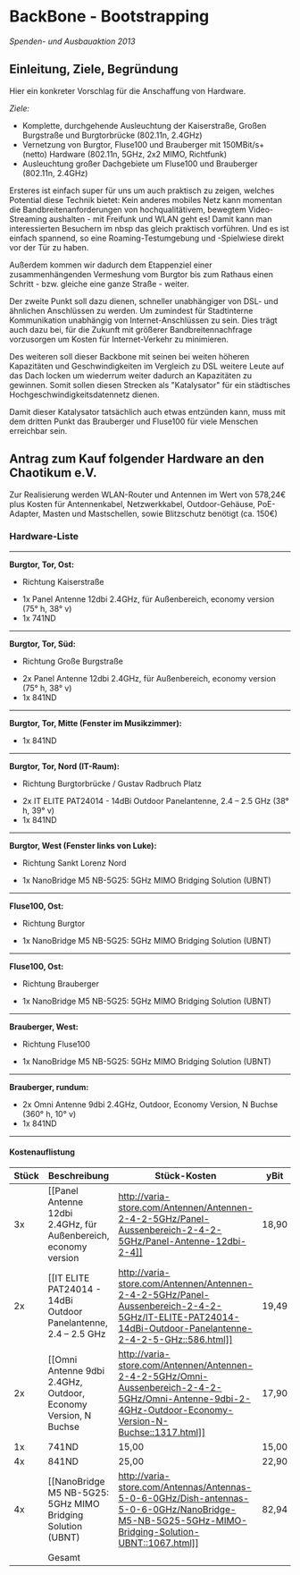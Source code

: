 # BackBone - Bootstrapping

_Spenden- und Ausbauaktion 2013_

## Einleitung, Ziele, Begründung

Hier ein konkreter Vorschlag für die Anschaffung von Hardware.

_Ziele:_
 * Komplette, durchgehende Ausleuchtung der Kaiserstraße, Großen Burgstraße
   und Burgtorbrücke (802.11n, 2.4GHz)
 * Vernetzung von Burgtor, Fluse100 und Brauberger mit 150MBit/s+ (netto)
   Hardware (802.11n, 5GHz, 2x2 MIMO, Richtfunk)
 * Ausleuchtung großer Dachgebiete um Fluse100 und Brauberger (802.11n, 2.4GHz)


Ersteres ist einfach super für uns um auch praktisch zu zeigen, welches
Potential diese Technik bietet: Kein anderes mobiles Netz kann momentan
die Bandbreitenanforderungen von hochqualitätivem, bewegtem Video-Streaming
aushalten - mit Freifunk und WLAN geht es! Damit kann man interessierten
Besuchern im nbsp das gleich praktisch vorführen. Und es ist einfach
spannend, so eine Roaming-Testumgebung und -Spielwiese direkt vor der Tür
zu haben.

Außerdem kommen wir dadurch dem Etappenziel einer zusammenhängenden 
Vermeshung vom Burgtor bis zum Rathaus einen Schritt - bzw. gleiche eine
ganze Straße - weiter.


Der zweite Punkt soll dazu dienen, schneller unabhängiger von DSL- und
ähnlichen Anschlüssen zu werden. Um zumindest für Stadtinterne Kommunikation
unabhängig von Internet-Anschlüssen zu sein. Dies trägt auch dazu bei,
für die Zukunft mit größerer Bandbreitennachfrage vorzusorgen um Kosten
für Internet-Verkehr zu minimieren.

Des weiteren soll dieser Backbone mit seinen bei weiten höheren Kapazitäten
und Geschwindigkeiten im Vergleich zu DSL weitere Leute auf das Dach locken
um wiederrum weiter dadurch an Kapazitäten zu gewinnen. Somit sollen
diesen Strecken als "Katalysator" für ein städtisches
Hochgeschwindigkeitsdatennetz dienen.


Damit dieser Katalysator tatsächlich auch etwas entzünden kann, muss mit
dem dritten Punkt das Brauberger und Fluse100 für viele Menschen erreichbar
sein.

## Antrag zum Kauf folgender Hardware an den Chaotikum e.V.

Zur Realisierung werden WLAN-Router und Antennen im Wert von 578,24€
plus Kosten für Antennenkabel, Netzwerkkabel, Outdoor-Gehäuse,
PoE-Adapter, Masten und Mastschellen, sowie Blitzschutz benötigt (ca. 150€)

### Hardware-Liste

----
**Burgtor, Tor, Ost:**
- Richtung Kaiserstraße

 * 1x Panel Antenne 12dbi 2.4GHz, für Außenbereich, economy version (75° h, 38° v)
 * 1x 741ND

----
**Burgtor, Tor, Süd:**
- Richtung Große Burgstraße

 * 2x Panel Antenne 12dbi 2.4GHz, für Außenbereich, economy version (75° h, 38° v)
 * 1x 841ND

----
**Burgtor, Tor, Mitte (Fenster im Musikzimmer):**

 * 1x 841ND

----
**Burgtor, Tor, Nord (IT-Raum):**
- Richtung Burgtorbrücke / Gustav Radbruch Platz

 * 2x IT ELITE PAT24014 - 14dBi Outdoor Panelantenne, 2.4 – 2.5 GHz (38° h, 39° v)
 * 1x 841ND

----
**Burgtor, West (Fenster links von Luke):**
- Richtung Sankt Lorenz Nord

 * 1x NanoBridge M5 NB-5G25: 5GHz MIMO Bridging Solution (UBNT)

----
**Fluse100, Ost:**
- Richtung Burgtor

 * 1x NanoBridge M5 NB-5G25: 5GHz MIMO Bridging Solution (UBNT)

----
**Fluse100, Ost:**
- Richtung Brauberger

 * 1x NanoBridge M5 NB-5G25: 5GHz MIMO Bridging Solution (UBNT)

----
**Brauberger, West:**
- Richtung Fluse100

 * 1x NanoBridge M5 NB-5G25: 5GHz MIMO Bridging Solution (UBNT)

----
**Brauberger, rundum:**

 * 2x Omni Antenne 9dbi 2.4GHz, Outdoor, Economy Version, N Buchse (360° h, 10° v)
 * 1x 841ND

----

#### Kostenauflistung

| Stück | Beschreibung                                                   | Stück-Kosten | yBit | Kosten |
|-------|----------------------------------------------------------------|--------------|------|--------|    
| 3x    | [[Panel Antenne 12dbi 2.4GHz, für Außenbereich, economy version|http://varia-store.com/Antennen/Antennen-2-4-2-5GHz/Panel-Aussenbereich-2-4-2-5GHz/Panel-Antenne-12dbi-2-4]]  |        18,90 |  17,80 |  56,70 |
| 2x    | [[IT ELITE PAT24014 - 14dBi Outdoor Panelantenne, 2.4 – 2.5 GHz|http://varia-store.com/Antennen/Antennen-2-4-2-5GHz/Panel-Aussenbereich-2-4-2-5GHz/IT-ELITE-PAT24014-14dBi-Outdoor-Panelantenne-2-4-2-5-GHz::586.html]]  |        19,49 |  18,85 |  38,98 |
| 2x    | [[Omni Antenne 9dbi 2.4GHz, Outdoor, Economy Version, N Buchse|http://varia-store.com/Antennen/Antennen-2-4-2-5GHz/Omni-Aussenbereich-2-4-2-5GHz/Omni-Antenne-9dbi-2-4GHz-Outdoor-Economy-Version-N-Buchse::1317.html]]   |        17,90 |  16,99 |  35,80 |
| 1x    | 741ND                                                          |        15,00 |  15,00 |  15,00 |
| 4x    | 841ND                                                          |        25,00 |  22,90 | 100,00 |
| 4x    | [[NanoBridge M5 NB-5G25: 5GHz MIMO Bridging Solution (UBNT)|http://varia-store.com/Antennas/Antennas-5-0-6-0GHz/Dish-antennas-5-0-6-0GHz/NanoBridge-M5-NB-5G25-5GHz-MIMO-Bridging-Solution-UBNT::1067.html]]      |        82,94 | 79,00 | 331,76 |
|       | Gesamt                                                         |              |        | 578,24 |
